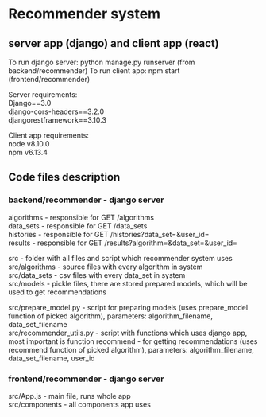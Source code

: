 # Recommender system
## server app (django) and client app (react)

To run django server: python manage.py runserver (from backend/recommender)
To run client app: npm start (frontend/recommender)

Server requirements:  
Django==3.0  
django-cors-headers==3.2.0  
djangorestframework==3.10.3  

Client app requirements:  
node v8.10.0  
npm v6.13.4  

## Code files description
### backend/recommender - django server
algorithms - responsible for GET /algorithms  
data_sets - responsible for GET /data_sets  
histories - responsible for GET /histories?data_set=<PARAM>&user_id=<PARAM>  
results - responsible for GET /results?algorithm=<PARAM>&data_set=<PARAM>&user_id=<PARAM>  
  
src - folder with all files and script which recommender system uses  
src/algorithms - source files with every algorithm in system  
src/data_sets - csv files with every data_set in system  
src/models - pickle files, there are stored prepared models, which will be used to get recommendations  

src/prepare_model.py - script for preparing models (uses prepare_model function of picked algorithm), parameters: algorithm_filename, data_set_filename  
src/recommender_utils.py - script with functions which uses django app, most important is function recommend - for getting recommendations (uses recommend function of picked algorithm), parameters: algorithm_filename, data_set_filename, user_id

### frontend/recommender - django server
src/App.js - main file, runs whole app  
src/components - all components app uses  
